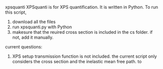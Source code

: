 xpsquanti
XPSquanti is for XPS quantification. It is written in Python. 
To run this script,
1. download all the files
2. run xpsquanti.py with Python
3. makesure that the reuired cross section is included in the cs folder. if not, add it manually.

current questions:
1. XPS setup transmission function is not included. the current script only considers the cross section and the inelastic mean free path. to 
